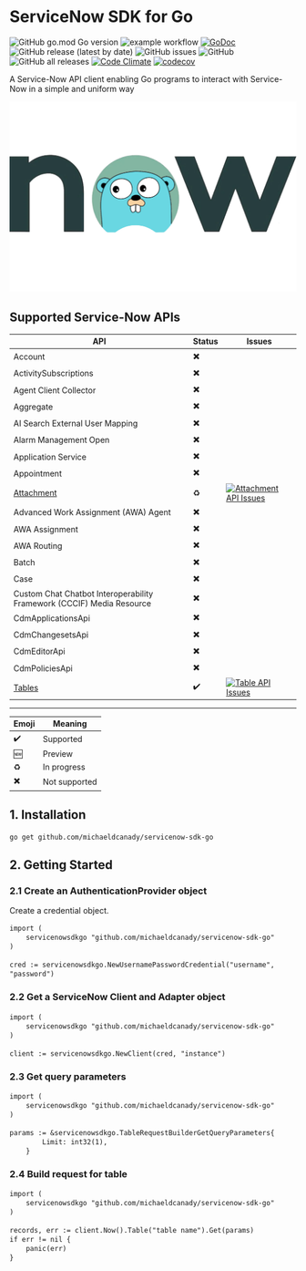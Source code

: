 # ServiceNow SDK for Go

![GitHub go.mod Go version](https://img.shields.io/github/go-mod/go-version/michaeldcanady/servicenow-sdk-go?style=plastic)
![example workflow](https://github.com/michaeldcanady/servicenow-sdk-go/actions/workflows/go.yml/badge.svg)
[![GoDoc](https://img.shields.io/static/v1?style=plastic&label=godoc&message=reference&color=blue)](https://pkg.go.dev/github.com/michaeldcanady/servicenow-sdk-go)
![GitHub release (latest by date)](https://img.shields.io/github/v/release/michaeldcanady/servicenow-sdk-go?style=plastic)
![GitHub issues](https://img.shields.io/github/issues/michaeldcanady/servicenow-sdk-go?style=plastic)
![GitHub](https://img.shields.io/github/license/michaeldcanady/servicenow-sdk-go?style=plastic)
![GitHub all releases](https://img.shields.io/github/downloads/michaeldcanady/servicenow-sdk-go/total?style=plastic)
[![Code Climate](https://codeclimate.com/github/michaeldcanady/servicenow-sdk-go.svg)](https://codeclimate.com/github/michaeldcanady/servicenow-sdk-go)
[![codecov](https://codecov.io/gh/michaeldcanady/servicenow-sdk-go/graph/badge.svg?token=MJPM1UAI78)](https://codecov.io/gh/michaeldcanady/servicenow-sdk-go)

A Service-Now API client enabling Go programs to interact with Service-Now in a simple and uniform way

![servicenow-sdk-go](.github/servicenow-sdk-go_logo.png)

## Supported Service-Now APIs

| API                                                                   | Status | Issues |
| --------------------------------------------------------------------- | ------ | ------ |
| Account                                                               | ✖️     |        |
| ActivitySubscriptions                                                 | ✖️     |        |
| Agent Client Collector                                                | ✖️     |        |
| Aggregate                                                             | ✖️     |        |
| AI Search External User Mapping                                       | ✖️     |        |
| Alarm Management Open                                                 | ✖️     |        |
| Application Service                                                   | ✖️     |        |
| Appointment                                                           | ✖️     |        |
| [Attachment](https://github.com/michaeldcanady/servicenow-sdk-go/tree/main/attachment-api)                                                            | ♻️     | [![Attachment API Issues](https://img.shields.io/github/issues-raw/michaeldcanady/servicenow-sdk-go/attachment%20api?label=%20)](https://github.com/michaeldcanady/servicenow-sdk-go/labels/attachment%20api) |
| Advanced Work Assignment (AWA) Agent                                  | ✖️     |        |
| AWA Assignment                                                        | ✖️     |        |
| AWA Routing                                                           | ✖️     |        |
| Batch                                                                 | ✖️     |        |
| Case                                                                  | ✖️     |        |
| Custom Chat Chatbot Interoperability Framework (CCCIF) Media Resource | ✖️     |        |
| CdmApplicationsApi                                                    | ✖️     |        |
| CdmChangesetsApi                                                      | ✖️     |        |
| CdmEditorApi                                                          | ✖️     |        |
| CdmPoliciesApi                                                        | ✖️     |        |
| [Tables](https://github.com/michaeldcanady/servicenow-sdk-go/tree/main/table-api)                                                                | ✔️     | [![Table API Issues](https://img.shields.io/github/issues-raw/michaeldcanady/servicenow-sdk-go/table%20api?label=%20)](https://github.com/michaeldcanady/servicenow-sdk-go/labels/table%20api) |
---

| Emoji | Meaning       |
| ----- | ------------- |
| ✔️    | Supported     |
| 🆕    | Preview       |
| ♻️    | In progress   |
| ✖️    | Not supported |

## 1. Installation

```Shell
go get github.com/michaeldcanady/servicenow-sdk-go
```

## 2. Getting Started

### 2.1 Create an AuthenticationProvider object

Create a credential object.

```golang
import (
    servicenowsdkgo "github.com/michaeldcanady/servicenow-sdk-go"
)

cred := servicenowsdkgo.NewUsernamePasswordCredential("username", "password")
```

### 2.2 Get a ServiceNow Client and Adapter object

```golang
import (
    servicenowsdkgo "github.com/michaeldcanady/servicenow-sdk-go"
)

client := servicenowsdkgo.NewClient(cred, "instance")
```

### 2.3 Get query parameters

```golang
import (
    servicenowsdkgo "github.com/michaeldcanady/servicenow-sdk-go"
)

params := &servicenowsdkgo.TableRequestBuilderGetQueryParameters{
        Limit: int32(1),
    }
```

### 2.4 Build request for table

```golang
import (
    servicenowsdkgo "github.com/michaeldcanady/servicenow-sdk-go"
)

records, err := client.Now().Table("table name").Get(params)
if err != nil {
    panic(err)
}
```
